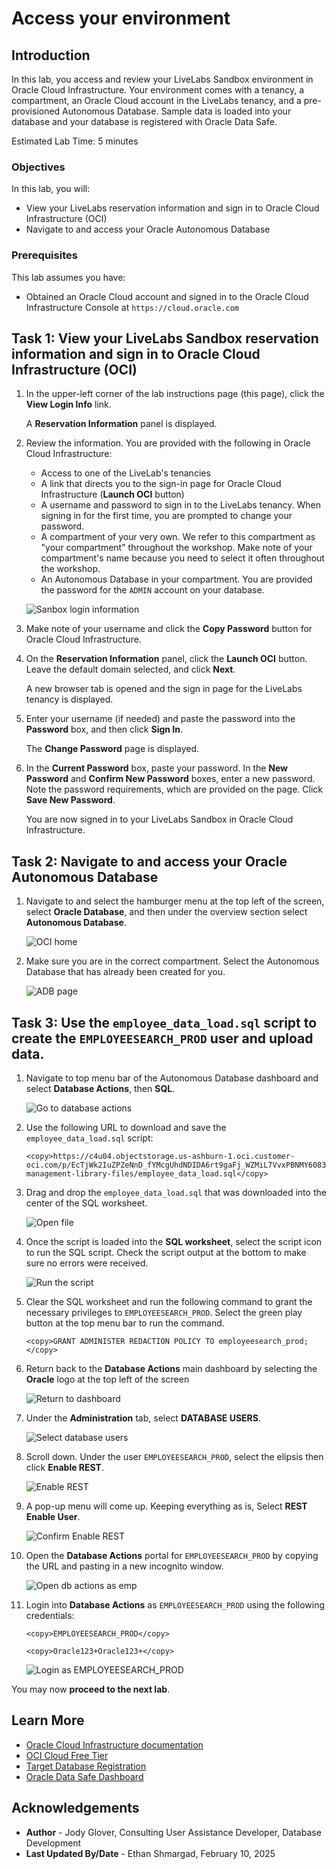 # Access your environment

## Introduction

In this lab, you access and review your LiveLabs Sandbox environment in Oracle Cloud Infrastructure. Your environment comes with a tenancy, a compartment, an Oracle Cloud account in the LiveLabs tenancy, and a pre-provisioned Autonomous Database. Sample data is loaded into your database and your database is registered with Oracle Data Safe.

Estimated Lab Time: 5 minutes

### Objectives

In this lab, you will:

- View your LiveLabs reservation information and sign in to Oracle Cloud Infrastructure (OCI)
- Navigate to and access your Oracle Autonomous Database


### Prerequisites

This lab assumes you have:

- Obtained an Oracle Cloud account and signed in to the Oracle Cloud Infrastructure Console at `https://cloud.oracle.com`


## Task 1: View your LiveLabs Sandbox reservation information and sign in to Oracle Cloud Infrastructure (OCI)

1. In the upper-left corner of the lab instructions page (this page), click the **View Login Info** link. 

    A **Reservation Information** panel is displayed.

2. Review the information. You are provided with the following in Oracle Cloud Infrastructure:

    - Access to one of the LiveLab's tenancies
    - A link that directs you to the sign-in page for Oracle Cloud Infrastructure (**Launch OCI** button)
    - A username and password to sign in to the LiveLabs tenancy. When signing in for the first time, you are prompted to change your password.
    - A compartment of your very own. We refer to this compartment as "your compartment" throughout the workshop. Make note of your compartment's name because you need to select it often throughout the workshop.
    - An Autonomous Database in your compartment. You are provided the password for the `ADMIN` account on your database.

    ![Sanbox login information](images/login-info.png "Livelabs sandbox login information")

3. Make note of your username and click the **Copy Password** button for Oracle Cloud Infrastructure.

4. On the **Reservation Information** panel, click the **Launch OCI** button. Leave the default domain selected, and click **Next**.

    A new browser tab is opened and the sign in page for the LiveLabs tenancy is displayed.

5. Enter your username (if needed) and paste the password into the **Password** box, and then click **Sign In**.

    The **Change Password** page is displayed.

6. In the **Current Password** box, paste your password. In the **New Password** and **Confirm New Password** boxes, enter a new password. Note the password requirements, which are provided on the page. Click **Save New Password**.

    You are now signed in to your LiveLabs Sandbox in Oracle Cloud Infrastructure.


## Task 2: Navigate to and access your Oracle Autonomous Database

1. Navigate to and select the hamburger menu at the top left of the screen, select **Oracle Database**, and then under the overview section select **Autonomous Database**.

    ![OCI home](images/oci-home.png "OCI homepage")

2. Make sure you are in the correct compartment. Select the Autonomous Database that has already been created for you.

    ![ADB page](images/adb-page.png "Autonomous Database landing page")


## Task 3: Use the `employee_data_load.sql` script to create the `EMPLOYEESEARCH_PROD` user and upload data.

1. Navigate to top menu bar of the Autonomous Database dashboard and select **Database Actions**, then **SQL**.

    ![Go to database actions](images/drords-005.png "Go to database actions")

2. Use the following URL to download and save the `employee_data_load.sql` script:

    ```
    <copy>https://c4u04.objectstorage.us-ashburn-1.oci.customer-oci.com/p/EcTjWk2IuZPZeNnD_fYMcgUhdNDIDA6rt9gaFj_WZMiL7VvxPBNMY60837hu5hga/n/c4u04/b/livelabsfiles/o/data-management-library-files/employee_data_load.sql</copy>   
    ```

3. Drag and drop the `employee_data_load.sql` that was downloaded into the center of the SQL worksheet.

    ![Open file](images/drords-006.png "Open file")

4. Once the script is loaded into the **SQL worksheet**, select the script icon to run the SQL script. Check the script output at the bottom to make sure no errors were received.

    ![Run the script](images/drords-007.png "Run the script")

5. Clear the SQL worksheet and run the following command to grant the necessary privileges to `EMPLOYEESEARCH_PROD`. Select the green play button at the top menu bar to run the command.

    ```
    <copy>GRANT ADMINISTER REDACTION POLICY TO employeesearch_prod;</copy>
    ```

6. Return back to the **Database Actions** main dashboard by selecting the **Oracle** logo at the top left of the screen

    ![Return to dashboard](images/drords-008.png "Return to dashboard")

7. Under the **Administration** tab, select **DATABASE USERS**.

    ![Select database users](images/drords-009.png "Select database users")

8. Scroll down. Under the user `EMPLOYEESEARCH_PROD`, select the elipsis then click **Enable REST**. 

    ![Enable REST](images/drords-010.png "Enable REST")

9. A pop-up menu will come up. Keeping everything as is, Select **REST Enable User**.

    ![Confirm Enable REST](images/drords-011.png "Confirm Enable REST")

10. Open the **Database Actions** portal for `EMPLOYEESEARCH_PROD` by copying the URL and pasting in a new incognito window.

    ![Open db actions as emp](images/drords-012.png "Open db actions as emp")

11. Login into **Database Actions** as `EMPLOYEESEARCH_PROD` using the following credentials:

    ```
    <copy>EMPLOYEESEARCH_PROD</copy>   
    ```

    ```
    <copy>Oracle123+Oracle123+</copy>
    ```

    ![Login as EMPLOYEESEARCH_PROD](images/drords-013.png "Login as EMPLOYEESEARCH_PROD")

You may now **proceed to the next lab**.

## Learn More

- [Oracle Cloud Infrastructure documentation](https://docs.oracle.com/iaas/Content/home.htm)
- [OCI Cloud Free Tier](https://www.oracle.com/cloud/free/)
- [Target Database Registration](https://www.oracle.com/pls/topic/lookup?ctx=en/cloud/paas/data-safe&id=ADMDS-GUID-B5F255A7-07DD-4731-9FA5-668F7DD51AA6)
- [Oracle Data Safe Dashboard](https://www.oracle.com/pls/topic/lookup?ctx=en/cloud/paas/data-safe&id=ADMDS-GUID-B4D784B8-F3F7-4020-891D-49D709B9A302)



## Acknowledgements

- **Author** - Jody Glover, Consulting User Assistance Developer, Database Development
- **Last Updated By/Date** - Ethan Shmargad, February 10, 2025
